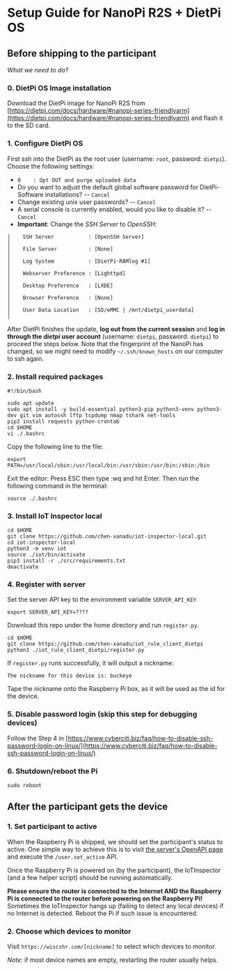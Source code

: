 # Setup Guide for NanoPi R2S + DietPi OS

## Before shipping to the participant

*What we need to do?*
### 0. DietPi OS Image installation

Download the DietPi image for NanoPi R2S from [https://dietpi.com/docs/hardware/#nanopi-series-friendlyarm](https://dietpi.com/docs/hardware/#nanopi-series-friendlyarm) and flash it to the SD card.


### 1. Configure DietPi OS

First ssh into the DietPi as the root user (username: `root`, password: `dietpi`). Choose the following settings:

- `0    : Opt OUT and purge uploaded data`
- Do you want to adjust the default global software password for DietPi-Software installations? -- `Cancel` 
- Change existing unix user passwords? -- `Cancel`
- A serial console is currently enabled, would you like to disable it? -- `Cancel`
- **Important**: Change the  *SSH Server* to *OpenSSH*:
```
│    SSH Server           : [OpenSSH Server]                                   │
│    File Server          : [None]                                             │
│    Log System           : [DietPi-RAMlog #1]                                 │
│    Webserver Preference : [Lighttpd]                                         │
│    Desktop Preference   : [LXDE]                                             │
│    Browser Preference   : [None]                                             │
│    User Data Location   : [SD/eMMC | /mnt/dietpi_userdata]                   │
```

After DietPi finishes the update, **log out from the current session** and **log in through the *dietpi* user account** (username: `dietpi`, password: `dietpi`) to proceed the steps below. Note that the fingerprint of the NanoPi has changed, so we might need to modify `~/.ssh/known_hosts` on our computer to ssh again.




### 2. Install required packages

```shell
#!/bin/bash

sudo apt update
sudo apt install -y build-essential python3-pip python3-venv python3-dev git vim autossh lftp tcpdump nmap tshark net-tools
pip3 install requests python-crontab
cd $HOME
vi ./.bashrc
```
Copy the following line to the file:

```shell
export PATH=/usr/local/sbin:/usr/local/bin:/usr/sbin:/usr/bin:/sbin:/bin
```
Exit the editor: Press ESC then type :wq and hit Enter. Then run the following command in the terminal:

```shell
source ./.bashrc
```

### 3. Install IoT Inspector local
```shell
cd $HOME
git clone https://github.com/chen-xanadu/iot-inspector-local.git
cd iot-inspector-local
python3 -m venv iot
source ./iot/bin/activate
pip3 install -r ./src/requirements.txt
deactivate
```

### 4. Register with server

Set the server API key to the environment variable `SERVER_API_KEY`
```shell
export SERVER_API_KEY=????
```

Download this repo under the home directory and run `register.py`.
```shell
cd $HOME
git clone https://github.com/chen-xanadu/iot_rule_client_dietpi
python3 ./iot_rule_client_dietpi/register.py
```
If `register.py` runs successfully, it will output a nickname:
```
The nickname for this device is: buckeye
```
Tape the nickname onto the Raspberry Pi box, as it will be used as the id for the device.


### 5. Disable password login (skip this step for debugging devices)

Follow the Step 4 in [https://www.cyberciti.biz/faq/how-to-disable-ssh-password-login-on-linux/](https://www.cyberciti.biz/faq/how-to-disable-ssh-password-login-on-linux/)


### 6. Shutdown/reboot the Pi
```shell
sudo reboot
```



## After the participant gets the device

### 1. Set participant to active

When the Raspberry Pi is shipped, we should set the participant's status to active. One simple way to achieve this is to visit [the server's OpenAPI page](https://wiscshr.com/docs#/default/set_active_user_set_active_post) and execute the `/user.set_active` API.

Once the Raspberry Pi is powered on (by the participant), the IoTInspector (and a few helper script) should be running automatically.

**Please ensure the router is connected to the Internet AND the Raspberry Pi is connected to the router before powering on the Raspberry Pi!**  Sometimes the IoTInspector hangs up (failing to detect any local devices) if no Internet is detected. Reboot the Pi if such issue is encountered.

### 2. Choose which devices to monitor



Visit `https://wiscshr.com/[nickname]` to select which devices to monitor.

*Note:* if most device names are empty, restarting the router usually helps. 

